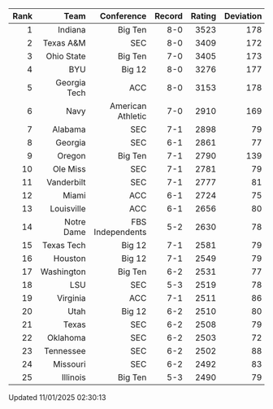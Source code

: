 | Rank  | Team                 | Conference           | Record   | Rating | Deviation |
| ---:  | ---:                 | ---:                 | ---:     | ---:   | ---:      |
| 1     | Indiana              | Big Ten              | 8-0      | 3523   | 178       |
| 2     | Texas A&M            | SEC                  | 8-0      | 3409   | 172       |
| 3     | Ohio State           | Big Ten              | 7-0      | 3405   | 173       |
| 4     | BYU                  | Big 12               | 8-0      | 3276   | 177       |
| 5     | Georgia Tech         | ACC                  | 8-0      | 3153   | 178       |
| 6     | Navy                 | American Athletic    | 7-0      | 2910   | 169       |
| 7     | Alabama              | SEC                  | 7-1      | 2898   | 79        |
| 8     | Georgia              | SEC                  | 6-1      | 2861   | 77        |
| 9     | Oregon               | Big Ten              | 7-1      | 2790   | 139       |
| 10    | Ole Miss             | SEC                  | 7-1      | 2781   | 79        |
| 11    | Vanderbilt           | SEC                  | 7-1      | 2777   | 81        |
| 12    | Miami                | ACC                  | 6-1      | 2724   | 75        |
| 13    | Louisville           | ACC                  | 6-1      | 2656   | 80        |
| 14    | Notre Dame           | FBS Independents     | 5-2      | 2630   | 78        |
| 15    | Texas Tech           | Big 12               | 7-1      | 2581   | 79        |
| 16    | Houston              | Big 12               | 7-1      | 2549   | 79        |
| 17    | Washington           | Big Ten              | 6-2      | 2531   | 77        |
| 18    | LSU                  | SEC                  | 5-3      | 2519   | 78        |
| 19    | Virginia             | ACC                  | 7-1      | 2511   | 86        |
| 20    | Utah                 | Big 12               | 6-2      | 2510   | 80        |
| 21    | Texas                | SEC                  | 6-2      | 2508   | 79        |
| 22    | Oklahoma             | SEC                  | 6-2      | 2503   | 72        |
| 23    | Tennessee            | SEC                  | 6-2      | 2502   | 88        |
| 24    | Missouri             | SEC                  | 6-2      | 2492   | 83        |
| 25    | Illinois             | Big Ten              | 5-3      | 2490   | 79        |

Updated 11/01/2025 02:30:13
